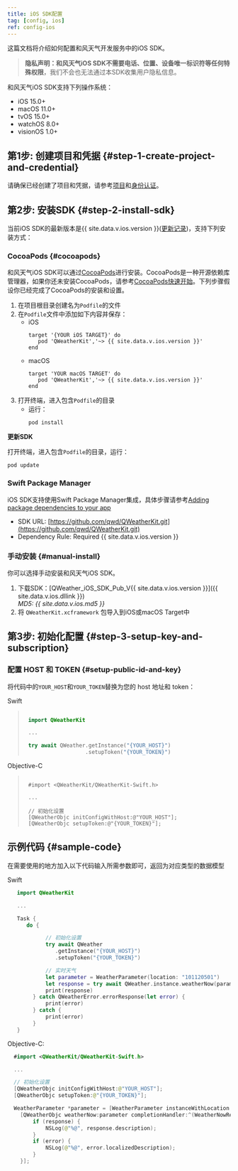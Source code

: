```yaml
---
title: iOS SDK配置
tag: [config, ios]
ref: config-ios
---
```


这篇文档将介绍如何配置和风天气开发服务中的iOS SDK。

> **隐私声明：**和风天气iOS SDK**不需要电话、位置、设备唯一标识符等任何特殊权限**，我们不会也无法通过本SDK收集用户隐私信息。

和风天气iOS SDK支持下列操作系统：
- iOS 15.0+
- macOS 11.0+
- tvOS 15.0+
- watchOS 8.0+
- visionOS 1.0+

## 第1步: 创建项目和凭据 {#step-1-create-project-and-credential}

请确保已经创建了项目和凭据，请参考[项目](/docs/configuration/project-and-key/)和[身份认证](/docs/authentication/)。

## 第2步: 安装SDK {#step-2-install-sdk}

当前iOS SDK的最新版本是{{ site.data.v.ios.version }}([更新记录](https://blog.qweather.com/release/sdk/))，支持下列安装方式：

### CocoaPods {#cocoapods}

和风天气iOS SDK可以通过[CocoaPods](https://cocoapods.org/)进行安装。CocoaPods是一种开源依赖库管理器，如果你还未安装CocoaPods，请参考[CocoaPods快速开始](https://guides.cocoapods.org/using/getting-started.html)。下列步骤假设你已经完成了CocoaPods的安装和设置。

1. 在项目根目录创建名为`Podfile`的文件
2. 在`Podfile`文件中添加如下内容并保存：
   - iOS
     ```
     target '{YOUR iOS TARGET}' do
        pod 'QWeatherKit','~> {{ site.data.v.ios.version }}'
     end
     ```
   - macOS
     ```
     target 'YOUR macOS TARGET' do
        pod 'QWeatherKit','~> {{ site.data.v.ios.version }}'
     end
     ```
3. 打开终端，进入包含`Podfile`的目录
   - 运行：
      ```
      pod install
      ```

**更新SDK**

打开终端，进入包含`Podfile`的目录，运行：

```
pod update
```


### Swift Package Manager

iOS SDK支持使用Swift Package Manager集成，具体步骤请参考[Adding package dependencies to your app](https://developer.apple.com/documentation/xcode/adding-package-dependencies-to-your-app)

* SDK URL: [https://github.com/qwd/QWeatherKit.git](https://github.com/qwd/QWeatherKit.git)
* Dependency Rule: Required {{ site.data.v.ios.version }}

### 手动安装 {#manual-install}

你可以选择手动安装和风天气iOS SDK。

1. 下载SDK：[QWeather_iOS_SDK_Pub_V{{ site.data.v.ios.version }}]({{ site.data.v.ios.dllink }}) <br>*MD5: {{ site.data.v.ios.md5 }}*
2. 将 `QWeatherKit.xcframework` 包导入到iOS或macOS Target中


## 第3步: 初始化配置 {#step-3-setup-key-and-subscription}


### 配置 HOST 和 TOKEN {#setup-public-id-and-key}

将代码中的`YOUR_HOST`和`YOUR_TOKEN`替换为您的 host 地址和 token：

Swift
>
>```swift
>
>  import QWeatherKit
>
>  ...
>
>  try await QWeather.getInstance("{YOUR_HOST}")
>                    .setupToken("{YOUR_TOKEN}")
>
>```

Objective-C

>
>```objc
>
>  #import <QWeatherKit/QWeatherKit-Swift.h>
>
>  ...
>
>  // 初始化设置
>  [QWeatherObjc initConfigWithHost:@"YOUR_HOST"];
>  [QWeatherObjc setupToken:@"{YOUR_TOKEN}"];
>
>```

## 示例代码 {#sample-code}

在需要使用的地方加入以下代码输入所需参数即可，返回为对应类型的数据模型
  
Swift

```swift
   import QWeatherKit

   ...

   Task {
      do {

            // 初始化设置
            try await QWeather
               .getInstance("{YOUR_HOST}")
               .setupToken("{YOUR_TOKEN}")

            // 实时天气
            let parameter = WeatherParameter(location: "101120501")
            let response = try await QWeather.instance.weatherNow(parameter)
            print(response)
        } catch QWeatherError.errorResponse(let error) {
            print(error)
        } catch {
            print(error)
        }
   }

```        

Objective-C:
```swift
  #import <QWeatherKit/QWeatherKit-Swift.h>

  ...

  // 初始化设置
  [QWeatherObjc initConfigWithHost:@"YOUR_HOST"];
  [QWeatherObjc setupToken:@"{YOUR_TOKEN}"];

  WeatherParameter *parameter = [WeatherParameter instanceWithLocation:@"101120501" lang:@(LangZH_HANS) unit:@(UnitMETRIC)];
    [QWeatherObjc weatherNow:parameter completionHandler:^(WeatherNowResponse * _Nullable response, NSError * _Nullable error) {
        if (response) {
            NSLog(@"%@", response.description);
        }
        if (error) {
            NSLog(@"%@", error.localizedDescription);
        }
    }];
```